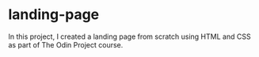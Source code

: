 # landing-page
In this project, I created a landing page from scratch using HTML and CSS as part of The Odin Project course.